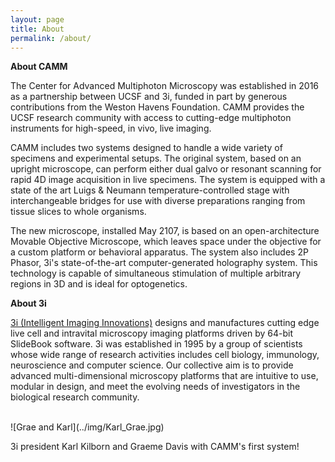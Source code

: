 ```yaml
---
layout: page
title: About
permalink: /about/
---
```


**About CAMM**

The Center for Advanced Multiphoton Microscopy was established in 2016 as a partnership between UCSF and 3i, funded in part by generous contributions from the Weston Havens Foundation. CAMM provides the UCSF research community with access to cutting-edge multiphoton instruments for high-speed, in vivo, live imaging.

CAMM includes two systems designed to handle a wide variety of specimens and experimental setups. The original system, based on an upright microscope, can perform either dual galvo or resonant scanning for rapid 4D image acquisition in live specimens. The system is equipped with a state of the art Luigs & Neumann temperature-controlled stage with interchangeable bridges for use with diverse preparations ranging from tissue slices to whole organisms.  

The new microscope, installed May 2107, is based on an open-architecture Movable Objective Microscope, which leaves space under the objective for a custom platform or behavioral apparatus. The system also includes 2P Phasor, 3i's state-of-the-art computer-generated holography system. This technology is capable of simultaneous stimulation of multiple arbitrary regions in 3D and is ideal for optogenetics.

**About 3i**

[3i (Intelligent Imaging Innovations)](https://www.intelligent-imaging.com/) designs and manufactures cutting edge live cell and intravital microscopy imaging platforms driven by 64-bit SlideBook software. 3i was established in 1995 by a group of scientists whose wide range of research activities includes cell biology, immunology, neuroscience and computer science. Our collective aim is to provide advanced multi-dimensional microscopy platforms that are intuitive to use, modular in design, and meet the evolving needs of investigators in the biological research community.

<br>  
![Grae and Karl](../img/Karl_Grae.jpg)

3i president Karl Kilborn and Graeme Davis with CAMM's first system!
